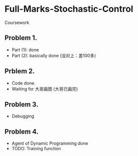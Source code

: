# Full-Marks-Stochastic-Control
Coursework

## Problem 1. 
* Part (1): done 
* Part (2): basically done (没对上：差100多)

## Prblem 2.
* Code done.
* Waiting for 大哥画图 (大哥已画完)

## Problem 3.
* Debugging

## Problem 4.
* Agent of Dynamic Programming done
* TODO: Training function
